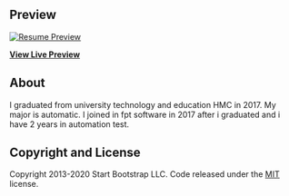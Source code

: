 
## Preview

[![Resume Preview](https:https://lephatsr23.github.io/resume/tree/master/assets/img/resume.png)](https://lephatsr23.github.io/resume/)

**[View Live Preview](https://lephatsr23.github.io/resume/)**


## About

I graduated from university technology and education HMC in 2017. My major is automatic. I joined in fpt software in 2017 after i graduated and i have 2 years in automation test. 

## Copyright and License

Copyright 2013-2020 Start Bootstrap LLC. Code released under the [MIT](https://github.com/StartBootstrap/startbootstrap-resume/blob/gh-pages/LICENSE) license.
